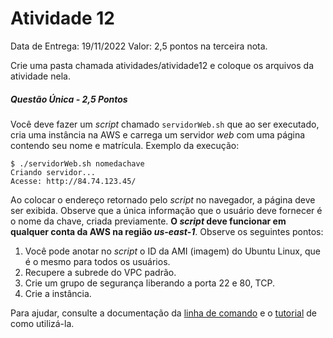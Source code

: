 # Atividade 12

Data de Entrega: 19/11/2022
Valor: 2,5 pontos na terceira nota.

Crie uma pasta chamada atividades/atividade12 e coloque os arquivos da atividade nela.

##### Questão Única - 2,5 Pontos
Você deve fazer um _script_ chamado `servidorWeb.sh` que ao ser executado, cria uma instância na AWS e carrega um servidor _web_ com uma página contendo seu nome e matrícula.
Exemplo da execução:
```
$ ./servidorWeb.sh nomedachave
Criando servidor...
Acesse: http://84.74.123.45/
```

Ao colocar o endereço retornado pelo _script_ no navegador, a página deve ser exibida.
Observe que a única informação que o usuário deve fornecer é o nome da chave, criada previamente. **O _script_ deve funcionar em qualquer conta da AWS na região _us-east-1_**. Observe os seguintes pontos:

1. Você pode anotar no _script_ o ID da AMI (imagem) do Ubuntu Linux, que é o mesmo para todos os usuários.
2. Recupere a subrede do VPC padrão.
3. Crie um grupo de segurança liberando a porta 22 e 80, TCP.
4. Crie a instância.

Para ajudar, consulte a documentação da [linha de comando](https://docs.aws.amazon.com/cli/latest/index.html) e o [tutorial](https://docs.aws.amazon.com/cli/latest/userguide/cli-chap-welcome.html) de como utilizá-la.